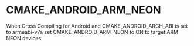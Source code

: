   

# CMAKE_ANDROID_ARM_NEON  
When Cross Compiling for Android and CMAKE_ANDROID_ARCH_ABI
is set to armeabi-v7a set CMAKE_ANDROID_ARM_NEON to ON to target
ARM NEON devices.  


